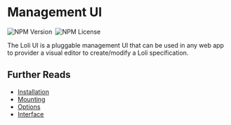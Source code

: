 # Management UI

<p style="display: flex; flex-direction: row; gap: 0.5em;">
    <img alt="NPM Version" src="https://img.shields.io/npm/v/%40loli-feature-flags%2Floli-ui?label=NPM">
    <img alt="NPM License" src="https://img.shields.io/npm/l/%40loli-feature-flags%2Floli-sdk?label=License">
</p>

The Loli UI is a pluggable management UI that can be used in any web app
to provider a visual editor to create/modify a Loli specification.

## Further Reads

- [Installation](./installation.md)
- [Mounting](./mounting.md)
- [Options](./options.md)
- [Interface](./interface.md)
